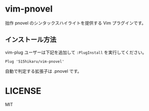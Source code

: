 # vim-pnovel

拙作 pnovel のシンタックスハイライトを提供する Vim プラグインです。

## インストール方法

vim-plug ユーザーは下記を追加して `:PlugInstall` を実行してください。

```vim
Plug '515hikaru/vim-pnovel'
```

自動で判定する拡張子は .pnovel です。

# LICENSE

MIT
